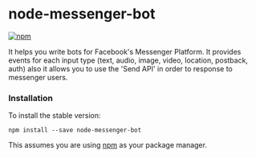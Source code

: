 # node-messenger-bot

[![npm](https://img.shields.io/npm/v/node-messenger-bot.svg?maxAge=2592000?style=plastic)](https://www.npmjs.com/package/node-messenger-bot/)

It helps you write bots for Facebook's Messenger Platform. It provides events for each input type (text, audio, image, video, location, postback, auth) also it allows you to use the 'Send API' in order to response to messenger users.

### Installation

To install the stable version:

```
npm install --save node-messenger-bot
```

This assumes you are using [npm](https://www.npmjs.com/) as your package manager.
